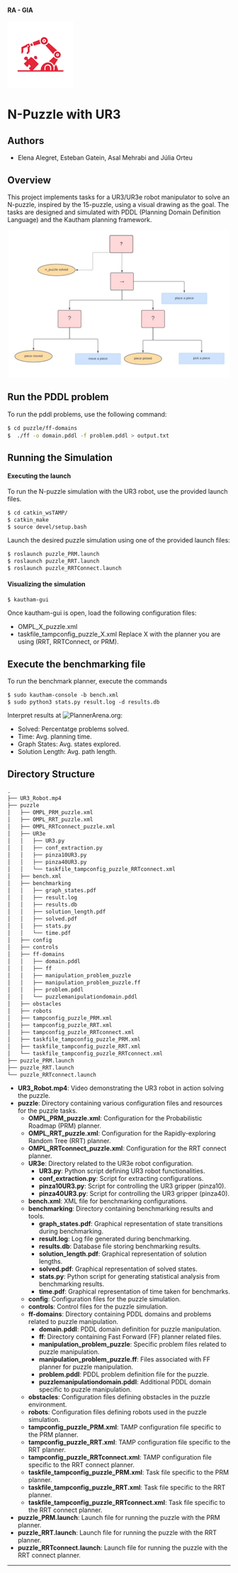 #### RA - GIA

<img src="images/logo.png" alt="N-Puzzle logo" width="150">

# N-Puzzle with UR3

## Authors
- Elena Alegret, Esteban Gatein, Asal Mehrabi and Júlia Orteu

## Overview
This project implements tasks for a UR3/UR3e robot manipulator to solve an N-puzzle, inspired by the 15-puzzle, using a visual drawing as the goal. The tasks are designed and simulated with PDDL (Planning Domain Definition Language) and the Kautham planning framework.

<div style="text-align: center;">
    <img src="images/BehaviorTree.jpeg" alt="BehaviourTree" width="500" style="image-rendering: auto;">
</div>

## Run the PDDL problem

To run the pddl problems, use the following command:

```bash
$ cd puzzle/ff-domains
$  ./ff -o domain.pddl -f problem.pddl > output.txt
```

## Running the Simulation
#### Executing the launch

To run the N-puzzle simulation with the UR3 robot, use the provided launch files. 

```
$ cd catkin_wsTAMP/
$ catkin_make
$ source devel/setup.bash
```
Launch the desired puzzle simulation using one of the provided launch files:
```
$ roslaunch puzzle_PRM.launch
$ roslaunch puzzle_RRT.launch
$ roslaunch puzzle_RRTConnect.launch
```
#### Visualizing the simulation
```
$ kautham-gui
```
Once kautham-gui is open, load the following configuration files:
- OMPL_X_puzzle.xml
- taskfile_tampconfig_puzzle_X.xml
Replace X with the planner you are using (RRT, RRTConnect, or PRM).

## Execute the benchmarking file
To run the benchmark planner, execute the commands
```
$ sudo kautham-console -b bench.xml
$ sudo python3 stats.py result.log -d results.db
```
Interpret results at ![PlannerArena.org](https://plannerarena.org/):
- Solved: Percentatge problems solved.
- Time: Avg. planning time.
- Graph States: Avg. states explored.
- Solution Length: Avg. path length.

## Directory Structure
```
.
├── UR3_Robot.mp4
├── puzzle
│   ├── OMPL_PRM_puzzle.xml
│   ├── OMPL_RRT_puzzle.xml
│   ├── OMPL_RRTconnect_puzzle.xml
│   ├── UR3e
│   │   ├── UR3.py
│   │   ├── conf_extraction.py
│   │   ├── pinza10UR3.py
│   │   ├── pinza40UR3.py
│   │   └── taskfile_tampconfig_puzzle_RRTconnect.xml
│   ├── bench.xml
│   ├── benchmarking
│   │   ├── graph_states.pdf
│   │   ├── result.log
│   │   ├── results.db
│   │   ├── solution_length.pdf
│   │   ├── solved.pdf
│   │   ├── stats.py
│   │   └── time.pdf
│   ├── config
│   ├── controls
│   ├── ff-domains
│   │   ├── domain.pddl
│   │   ├── ff
│   │   ├── manipulation_problem_puzzle
│   │   ├── manipulation_problem_puzzle.ff
│   │   ├── problem.pddl
│   │   └── puzzlemanipulationdomain.pddl
│   ├── obstacles
│   ├── robots
│   ├── tampconfig_puzzle_PRM.xml
│   ├── tampconfig_puzzle_RRT.xml
│   ├── tampconfig_puzzle_RRTconnect.xml
│   ├── taskfile_tampconfig_puzzle_PRM.xml
│   ├── taskfile_tampconfig_puzzle_RRT.xml
│   └── taskfile_tampconfig_puzzle_RRTconnect.xml
├── puzzle_PRM.launch
├── puzzle_RRT.launch
└── puzzle_RRTconnect.launch
```
- **UR3_Robot.mp4**: Video demonstrating the UR3 robot in action solving the puzzle.
- **puzzle**: Directory containing various configuration files and resources for the puzzle tasks.
    - **OMPL_PRM_puzzle.xml**: Configuration for the Probabilistic Roadmap (PRM) planner.
    - **OMPL_RRT_puzzle.xml**: Configuration for the Rapidly-exploring Random Tree (RRT) planner.
    - **OMPL_RRTconnect_puzzle.xml**: Configuration for the RRT connect planner.
    - **UR3e**: Directory related to the UR3e robot configuration.
        - **UR3.py**: Python script defining UR3 robot functionalities.
        - **conf_extraction.py**: Script for extracting configurations.
        - **pinza10UR3.py**: Script for controlling the UR3 gripper (pinza10).
        - **pinza40UR3.py**: Script for controlling the UR3 gripper (pinza40).
    - **bench.xml**: XML file for benchmarking configurations.
    - **benchmarking**: Directory containing benchmarking results and tools.
        - **graph_states.pdf**: Graphical representation of state transitions during benchmarking.
        - **result.log**: Log file generated during benchmarking.
        - **results.db**: Database file storing benchmarking results.
        - **solution_length.pdf**: Graphical representation of solution lengths.
        - **solved.pdf**: Graphical representation of solved states.
        - **stats.py**: Python script for generating statistical analysis from benchmarking results.
        - **time.pdf**: Graphical representation of time taken for benchmarks.
    - **config**: Configuration files for the puzzle simulation.
    - **controls**: Control files for the puzzle simulation.
    - **ff-domains**: Directory containing PDDL domains and problems related to puzzle manipulation.
        - **domain.pddl**: PDDL domain definition for puzzle manipulation.
        - **ff**: Directory containing Fast Forward (FF) planner related files.
        - **manipulation_problem_puzzle**: Specific problem files related to puzzle manipulation.
        - **manipulation_problem_puzzle.ff**: Files associated with FF planner for puzzle manipulation.
        - **problem.pddl**: PDDL problem definition file for the puzzle.
        - **puzzlemanipulationdomain.pddl**: Additional PDDL domain specific to puzzle manipulation.
    - **obstacles**: Configuration files defining obstacles in the puzzle environment.
    - **robots**: Configuration files defining robots used in the puzzle simulation.
    - **tampconfig_puzzle_PRM.xml**: TAMP configuration file specific to the PRM planner.
    - **tampconfig_puzzle_RRT.xml**: TAMP configuration file specific to the RRT planner.
    - **tampconfig_puzzle_RRTconnect.xml**: TAMP configuration file specific to the RRT connect planner.
    - **taskfile_tampconfig_puzzle_PRM.xml**: Task file specific to the PRM planner.
    - **taskfile_tampconfig_puzzle_RRT.xml**: Task file specific to the RRT planner.
    - **taskfile_tampconfig_puzzle_RRTconnect.xml**: Task file specific to the RRT connect planner.
- **puzzle_PRM.launch**: Launch file for running the puzzle with the PRM planner.
- **puzzle_RRT.launch**: Launch file for running the puzzle with the RRT planner.
- **puzzle_RRTconnect.launch**: Launch file for running the puzzle with the RRT connect planner.

---

